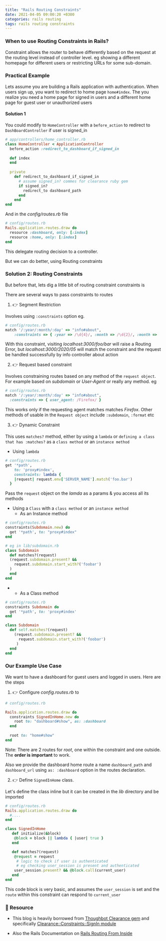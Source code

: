 ```yaml
---
title: "Rails Routing Constraints"
date: 2021-04-05 09:00:20 +0300
categories: rails routing
tags: rails routing constraints
---
```


### When to use Routing Constraints in Rails?

Constraint allows the router to behave differently based on the request at the routing level instead of controller level. eg showing a different homepage for different users or restricting URLs for some sub-domain.



### Practical Example

Lets assume you are building a Rails application with authentication. When users sign up, you want to redirect to home page `home#index`. The you realize you need a home page for signed in users and a different home page for guest user or unauthorized users



#### Solution 1

You could modify to `HomeController` with a `before_action` to redirect to `DashBoardController` if user is signed_in

```ruby
# app/controllers/home_controller.rb
class HomeController < ApplicationController
  before_action :redirect_to_dashboard_if_signed_in
  
  def index
  end
  
  private
  	def redirect_to_dashboard_if_signed_in
      # assume signed_in? commes for clearance ruby gem
      if signed_in?
        redirect_to dashboard_path
      end
    end
end
```

And in the *config/routes.rb* file

```ruby
# config/routes.rb
Rails.application.routes.draw do
  resource :dashboard, only: [:index]
  resource :home, only: [:index]
end
```

This delegate routing decision to a controller. 

But we can do better, using Routing constraints

### Solution 2: Routing Constraints

But before that, lets dig a little bit of routing constraint constraints is



There are several ways to pass constraints to routes

1. :point_right: Segment Restriction

Involves using `:constraints` option eg.

```ruby
# config/routes.rb
match '/:year/:month/:day' => "info#about",
	:constraints => { :year => /\d{4}/, :month => /\d{2}/, :month => 	/\d{2}/ }
```

With this constraint, visiting *localhost:3000/foo/bar* will raise a Routing Error, but *localhost:3000/2020/05* will match the constraint and the request be handled successfully by info controller about action

2. :point_right: Request based constraint

Involves constraining routes based on any method of the `request object`. For example based on *subdomain* or *User-Agent* or really any method. eg

```ruby
# config/routes.rb
match '/:year/:month/:day' => "info#about",
  :constraints => { user_agent: /Firefox/ }
```

This works only if the requesting agent matches matches *Firefox*. Other methods of usable in the `Request object` include `:subdomain`, `:format` etc

3. :point_right: Dynamic Constraint

This uses `matches?` method, either by using a `lambda` or `defining a class that has :matches?` as a `class method` or an `instance method`

- Using `lambda`

```ruby
# config/routes.rb
get '*path',
	to: 'proxy#index',
	constraints: lambda { 
    |request| request.env['SERVER_NAME'].match('foo.bar')
  }
```

Pass the `request` object on the *lamda* as a params & you access all its methods

- Using a `Class` with a `class method` or an `instance method`
  - As an Instance method

```ruby
# config/routes.rb
constraints(Subdomain.new) do
  get '*path', to: "proxy#index"
end

# eg in lib/subdomain.rb
class Subdomain
  def matches?(request)
  (request.subdomain.present? &&
    request.subdomain.start_with?('foobar')
  )
  end
end


```

- - As a Class method

```ruby
# config/routes.rb
constraints Subdomain do
  get '*path', to: 'proxy#index'
end

class Subdomain
  def self.matches?(request)
    (request.subdomain.present? &&
      request.subdomain.start_with?('foobar')
     )
  end
end
```

### Our Example Use Case

We want to have a dashboard for guest users and logged in users. Here are the steps

1. :point_right: Configure *config.routes.rb* to

```ruby
# config/routes.rb

Rails.application.routes.draw do
  constraints SignedInHome.new do
  	root to: "dashboard#show", as: :dashboard
  end
  
  root to: "home#show"
end
```

Note: There are 2 routes for *root*, one within the constraint and one outside. The **order is important** to work.

Also we provide the dashboard home route a name `dashboard_path` and `dashboard_url` using `as: :dashboard` option in the routes declaration.

2. :point_right: Define `SignedInHome` class.

Let's define the class inline but it can be created in the *lib* directory and be imported

```ruby
# config/routes.rb
Rails.application.routes.draw do
  #....
end

class SignedInHome
   def initialize(&block)
   	@block = block || lambda { |user| true }
   end

   def matches?(request)
   	@request = request
     # logic to check if user is authenticated 
     # eg checking user_session is present and authenticated
    user_session.present? && @block.call(current_user)
   end
end
```

This code block is very basic, and assumes the `user_session` is set and the `route` within this constraint can respond to `current_user`



### :link: Resource

- This blog is heavily borrowed from [Thoughbot Clearance gem](https://github.com/thoughtbot/clearance) and specifically [Clearance::Constraints::SignIn module](https://github.com/thoughtbot/clearance/blob/729ed73d66fb64caa48ec2c206018322a4ffc476/lib/clearance/constraints/signed_in.rb)

- Also the Rails Documentation on [Rails Routing From Inside](https://guides.rubyonrails.org/routing.html)